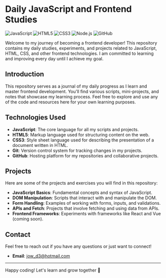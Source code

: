 # Daily JavaScript and Frontend Studies

![JavaScript](https://img.shields.io/badge/JavaScript-F7DF1E?style=for-the-badge&logo=javascript&logoColor=black)
![HTML5](https://img.shields.io/badge/HTML5-E34F26?style=for-the-badge&logo=html5&logoColor=white)
![CSS3](https://img.shields.io/badge/CSS3-1572B6?style=for-the-badge&logo=css3&logoColor=white)
![Node.js](https://img.shields.io/badge/Node.js-339933?style=for-the-badge&logo=nodedotjs&logoColor=white)
![GitHub](https://img.shields.io/badge/GitHub-100000?style=for-the-badge&logo=github&logoColor=white)

Welcome to my journey of becoming a frontend developer! This repository contains my daily studies, experiments, and projects related to JavaScript, HTML, CSS, and other frontend technologies. I am committed to learning and improving every day until I achieve my goal.

## Introduction

This repository serves as a journal of my daily progress as I learn and master frontend development. You'll find various scripts, mini-projects, and notes that showcase my learning process. Feel free to explore and use any of the code and resources here for your own learning purposes.

## Technologies Used

- **JavaScript**: The core language for all my scripts and projects.
- **HTML5**: Markup language used for structuring content on the web.
- **CSS3**: Style sheet language used for describing the presentation of a document written in HTML.
- **Git**: Version control system for tracking changes in my projects.
- **GitHub**: Hosting platform for my repositories and collaborative projects.

## Projects

Here are some of the projects and exercises you will find in this repository:

- **JavaScript Basics**: Fundamental concepts and syntax of JavaScript.
- **DOM Manipulation**: Scripts that interact with and manipulate the DOM.
- **Form Handling**: Examples of working with forms, inputs, and validations.
- **APIs and Fetch**: Projects that involve fetching and using data from APIs.
- **Frontend Frameworks**: Experiments with frameworks like React and Vue (coming soon).

## Contact

Feel free to reach out if you have any questions or just want to connect!

- **Email**: jow_d3@hotmail.com

---

Happy coding! Let's learn and grow together 🚀

